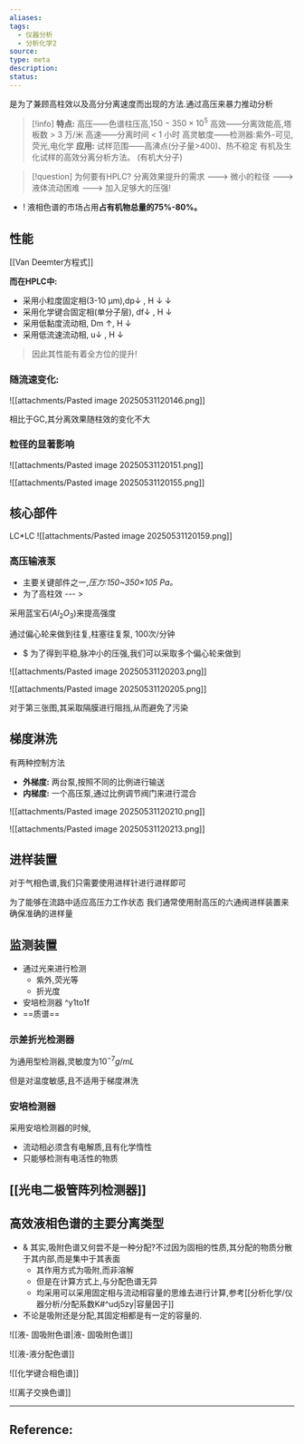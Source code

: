 ```yaml
---
aliases: 
tags:
  - 仪器分析
  - 分析化学2
source: 
type: meta
description: 
status:
---
```


是为了兼顾高柱效以及高分分离速度而出现的方法.通过高压来暴力推动分析

> [!info]
> **特点:** 
> 高压——色谱柱压高,$150-350\times 10^{5}$ 
> 高效——分离效能高,塔板数 > 3 万/米 
> 高速——分离时间 < 1 小时 
> 高灵敏度——检测器:紫外-可见,荧光,电化学
> **应用:** 试样范围——高沸点(分子量>400)、热不稳定  有机及生化试样的高效分离分析方法。 (有机大分子)


> [!question] 为何要有HPLC?
> 分离效果提升的需求 ---> 微小的粒径 ---> 液体流动困难 ---> 加入足够大的压强!


- ! 液相色谱的市场占用**占有机物总量的75%-80%。**

## 性能
[[Van Deemter方程式]]

**而在HPLC中:**
- 采用小粒度固定相(3-10 μm),dp↓ , H ↓ ↓
- 采用化学键合固定相(单分子层), df↓ , H ↓
- 采用低黏度流动相, Dm ↑, H ↓ 
- 采用低流速流动相, u↓ , H ↓
> 因此其性能有着全方位的提升!


### 随流速变化:
![[attachments/Pasted image 20250531120146.png]]

相比于GC,其分离效果随柱效的变化不大

### 粒径的显著影响

![[attachments/Pasted image 20250531120151.png]]

![[attachments/Pasted image 20250531120155.png]]


## 核心部件

LC\*LC
![[attachments/Pasted image 20250531120159.png]]

### 高压输液泵
- 主要关键部件之一,*压力:150~350×105 Pa。*
- 为了高柱效 --- >

采用蓝宝石($Al_{2}O_{3}$)来提高强度

通过偏心轮来做到往复,柱塞往复泵, 100次/分钟

- $ 为了得到平稳,脉冲小的压强,我们可以采取多个偏心轮来做到

![[attachments/Pasted image 20250531120203.png]]

![[attachments/Pasted image 20250531120205.png]]

对于第三张图,其采取隔膜进行阻挡,从而避免了污染


## 梯度淋洗

有两种控制方法

- **外梯度:** 两台泵,按照不同的比例进行输送
- **内梯度:** 一个高压泵,通过比例调节阀门来进行混合

![[attachments/Pasted image 20250531120210.png]]

![[attachments/Pasted image 20250531120213.png]]



## 进样装置
对于气相色谱,我们只需要使用进样针进行进样即可

为了能够在流路中适应高压力工作状态
我们通常使用耐高压的六通阀进样装置来确保准确的进样量





## 监测装置


- 通过光来进行检测
	- 紫外,荧光等
	- 折光度
- 安培检测器 ^y1to1f
- ==质谱==



### 示差折光检测器
为通用型检测器,灵敏度为$10^{-7}g/mL$

但是对温度敏感,且不适用于梯度淋洗

### 安培检测器

采用安培检测器的时候,

- 流动相必须含有电解质,且有化学惰性
- 只能够检测有电活性的物质

## [[光电二极管阵列检测器]]


## 高效液相色谱的主要分离类型
- & 其实,吸附色谱又何尝不是一种分配?不过因为固相的性质,其分配的物质分散于其内部,而是集中于其表面
	- 其作用方式为吸附,而非溶解
	- 但是在计算方式上,与分配色谱无异
	- 均采用可以采用固定相与流动相容量的思维去进行计算,参考[[分析化学/仪器分析/分配系数K#^udj5zy|容量因子]]
- 不论是吸附还是分配,其固定相都是有一定的容量的.

![[液- 固吸附色谱|液- 固吸附色谱]]




![[液-液分配色谱]]


![[化学键合相色谱]]


![[离子交换色谱]]






---

## Reference:


